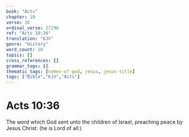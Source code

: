 ```yaml
---
book: "Acts"
chapter: 10
verse: 36
ordinal_verse: 27296
ref: "Acts 10:36"
translation: "KJV"
genre: "History"
word_count: 20
topics: []
cross_references: []
grammar_tags: []
thematic_tags: [names-of-god, jesus, jesus-title]
tags: ["Bible","KJV","Acts"]
---
```


# Acts 10:36

The word which God sent unto the children of Israel, preaching peace by Jesus Christ: (he is Lord of all:)

